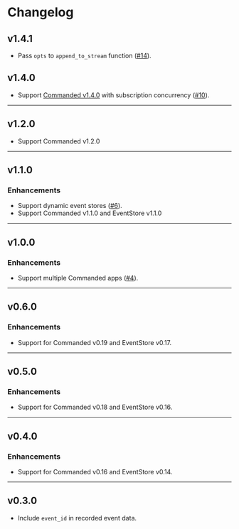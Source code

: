 # Changelog

## v1.4.1

- Pass `opts` to `append_to_stream` function ([#14](https://github.com/commanded/commanded-eventstore-adapter/pull/14)).

## v1.4.0

- Support [Commanded v1.4.0](https://github.com/commanded/commanded/blob/master/CHANGELOG.md#v140) with subscription concurrency ([#10](https://github.com/commanded/commanded-eventstore-adapter/pull/10)).

---

## v1.2.0

- Support Commanded v1.2.0

---

## v1.1.0

### Enhancements

- Support dynamic event stores ([#6](https://github.com/commanded/commanded-eventstore-adapter/pull/6)).
- Support Commanded v1.1.0 and EventStore v1.1.0

---

## v1.0.0

### Enhancements

- Support multiple Commanded apps ([#4](https://github.com/commanded/commanded-eventstore-adapter/pull/4/files)).

---

## v0.6.0

### Enhancements

- Support for Commanded v0.19 and EventStore v0.17.

---

## v0.5.0

### Enhancements

- Support for Commanded v0.18 and EventStore v0.16.

---

## v0.4.0

### Enhancements

- Support for Commanded v0.16 and EventStore v0.14.

---

## v0.3.0

- Include `event_id` in recorded event data.
